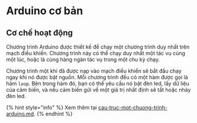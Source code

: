 # Arduino cơ bản

## Cơ chế hoạt động&#x20;

Chương trình Arduino được thiết kế để chạy một chương trình duy nhất trên mạch điều khiển. Chương trình này có thể chạy duy nhất một tác vụ cùng một lúc, hoặc là cùng hàng ngàn tác vụ trong một chu kỳ chạy.&#x20;

Chương trình một khi đã được nạp vào mạch điều khiển sẽ bắt đầu chạy ngay khi nó được bật nguồn. Mỗi chương trình đều có một hàm được gọi là hàm `loop`. Bên trong hàm đó, bạn có thể yêu cầu nó bật đèn led, lấy dữ liệu của cảm biến, và nếu cảm biến gửi về một giá trị nhất định sẽ tắt hoặc nháy đèn led.&#x20;

{% hint style="info" %}
Xem thêm tại [cau-truc-mot-chuong-trinh-arduino.md](../cau-truc-mot-chuong-trinh-arduino.md "mention").
{% endhint %}

